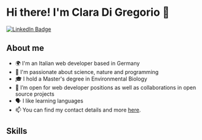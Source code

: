 # Hi there! I'm Clara Di Gregorio 👋

<div id="header" >
  <a href="https://www.linkedin.com/in/claradg">
    <img src="https://img.shields.io/badge/LinkedIn-blue?style=for-the-badge&logo=linkedin&logoColor=white" alt="LinkedIn Badge"/>
  </a>
</div>



## About me

- 🌍 I'm an Italian web developer based in Germany
- 🧬 I'm passionate about science, nature and programming
- 🎓 I hold a Master's degree in Environmental Biology
- 👯 I’m open for web developer positions as well as collaborations in open source projects
- 🗣️ I like learning languages
- 📫 You can find my contact details and more [here](https://www.claradigregorio.com).

## Skills




